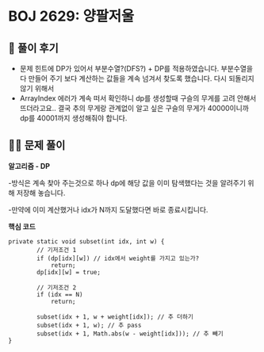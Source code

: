 # BOJ 2629: 양팔저울

## 🌈 풀이 후기

- 문제 힌트에 DP가 있어서 부분수열?(DFS?) + DP를 적용하였습니다.  부분수열을 다 만들어 주기 보다 계산하는 값들을 계속 넘겨서 찾도록 했습니다. 다시 되돌리지 않기 위해서
- ArrayIndex 에러가 계속 떠서 확인하니 dp를 생성할때 구슬의 무게를 고려 안해서 뜨더라고요.. 결국 추의 무게랑 관계없이 알고 싶은 구슬의 무게가 40000이니까 dp를 40001까지 생성해줘야 합니다.

## 👩‍🏫 문제 풀이

**알고리즘 - DP** 

-방식은 계속 찾아 주는것으로 하나 dp에 해당 값을 이미 탐색했다는 것을 알려주기 위해 저장해 놓습니다.

-만약에 이미 계산했거나 idx가 N까지 도달했다면 바로 종료시킵니다.

**핵심 코드**

```tsx
private static void subset(int idx, int w) {
		// 기저조건 1
		if (dp[idx][w]) // idx에서 weight를 가지고 있는가?
			return;
		dp[idx][w] = true;

		// 기저조건 2
		if (idx == N)
			return;

		subset(idx + 1, w + weight[idx]); // 추 더하기
		subset(idx + 1, w); // 추 pass
		subset(idx + 1, Math.abs(w - weight[idx])); // 추 빼기
}
```
